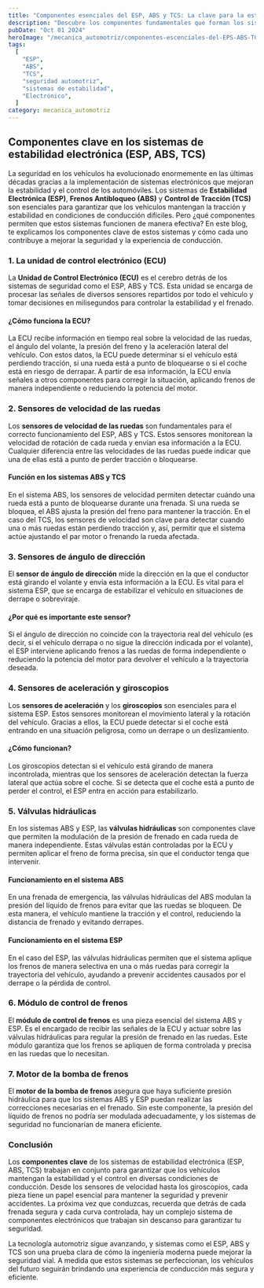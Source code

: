 ```yaml
---
title: "Componentes esenciales del ESP, ABS y TCS: La clave para la estabilidad y seguridad en vehículos modernos"
description: "Descubre los componentes fundamentales que forman los sistemas de estabilidad electrónica en automóviles, como el ESP, ABS y TCS, y cómo mejoran la seguridad al conducir."
pubDate: "Oct 01 2024"
heroImage: "/mecanica_automotriz/componentes-escenciales-del-EPS-ABS-TCS-vehiculos-modernos.webp"
tags:
  [
    "ESP",
    "ABS",
    "TCS",
    "seguridad automotriz",
    "sistemas de estabilidad",
    "Electrónico",
  ]
category: mecanica_automotriz
---
```


## Componentes clave en los sistemas de estabilidad electrónica (ESP, ABS, TCS)

La seguridad en los vehículos ha evolucionado enormemente en las últimas décadas gracias a la implementación de sistemas electrónicos que mejoran la estabilidad y el control de los automóviles. Los sistemas de **Estabilidad Electrónica (ESP)**, **Frenos Antibloqueo (ABS)** y **Control de Tracción (TCS)** son esenciales para garantizar que los vehículos mantengan la tracción y estabilidad en condiciones de conducción difíciles. Pero ¿qué componentes permiten que estos sistemas funcionen de manera efectiva? En este blog, te explicamos los componentes clave de estos sistemas y cómo cada uno contribuye a mejorar la seguridad y la experiencia de conducción.

### 1. La unidad de control electrónico (ECU)

La **Unidad de Control Electrónico (ECU)** es el cerebro detrás de los sistemas de seguridad como el ESP, ABS y TCS. Esta unidad se encarga de procesar las señales de diversos sensores repartidos por todo el vehículo y tomar decisiones en milisegundos para controlar la estabilidad y el frenado.

#### ¿Cómo funciona la ECU?

La ECU recibe información en tiempo real sobre la velocidad de las ruedas, el ángulo del volante, la presión del freno y la aceleración lateral del vehículo. Con estos datos, la ECU puede determinar si el vehículo está perdiendo tracción, si una rueda está a punto de bloquearse o si el coche está en riesgo de derrapar. A partir de esa información, la ECU envía señales a otros componentes para corregir la situación, aplicando frenos de manera independiente o reduciendo la potencia del motor.

### 2. Sensores de velocidad de las ruedas

Los **sensores de velocidad de las ruedas** son fundamentales para el correcto funcionamiento del ESP, ABS y TCS. Estos sensores monitorean la velocidad de rotación de cada rueda y envían esa información a la ECU. Cualquier diferencia entre las velocidades de las ruedas puede indicar que una de ellas está a punto de perder tracción o bloquearse.

#### Función en los sistemas ABS y TCS

En el sistema ABS, los sensores de velocidad permiten detectar cuándo una rueda está a punto de bloquearse durante una frenada. Si una rueda se bloquea, el ABS ajusta la presión del freno para mantener la tracción. En el caso del TCS, los sensores de velocidad son clave para detectar cuando una o más ruedas están perdiendo tracción y, así, permitir que el sistema actúe ajustando el par motor o frenando la rueda afectada.

### 3. Sensores de ángulo de dirección

El **sensor de ángulo de dirección** mide la dirección en la que el conductor está girando el volante y envía esta información a la ECU. Es vital para el sistema ESP, que se encarga de estabilizar el vehículo en situaciones de derrape o sobreviraje.

#### ¿Por qué es importante este sensor?

Si el ángulo de dirección no coincide con la trayectoria real del vehículo (es decir, si el vehículo derrapa o no sigue la dirección indicada por el volante), el ESP interviene aplicando frenos a las ruedas de forma independiente o reduciendo la potencia del motor para devolver el vehículo a la trayectoria deseada.

### 4. Sensores de aceleración y giroscopios

Los **sensores de aceleración** y los **giroscopios** son esenciales para el sistema ESP. Estos sensores monitorean el movimiento lateral y la rotación del vehículo. Gracias a ellos, la ECU puede detectar si el coche está entrando en una situación peligrosa, como un derrape o un deslizamiento.

#### ¿Cómo funcionan?

Los giroscopios detectan si el vehículo está girando de manera incontrolada, mientras que los sensores de aceleración detectan la fuerza lateral que actúa sobre el coche. Si se detecta que el coche está a punto de perder el control, el ESP entra en acción para estabilizarlo.

### 5. Válvulas hidráulicas

En los sistemas ABS y ESP, las **válvulas hidráulicas** son componentes clave que permiten la modulación de la presión de frenado en cada rueda de manera independiente. Estas válvulas están controladas por la ECU y permiten aplicar el freno de forma precisa, sin que el conductor tenga que intervenir.

#### Funcionamiento en el sistema ABS

En una frenada de emergencia, las válvulas hidráulicas del ABS modulan la presión del líquido de frenos para evitar que las ruedas se bloqueen. De esta manera, el vehículo mantiene la tracción y el control, reduciendo la distancia de frenado y evitando derrapes.

#### Funcionamiento en el sistema ESP

En el caso del ESP, las válvulas hidráulicas permiten que el sistema aplique los frenos de manera selectiva en una o más ruedas para corregir la trayectoria del vehículo, ayudando a prevenir accidentes causados por el derrape o la pérdida de control.

### 6. Módulo de control de frenos

El **módulo de control de frenos** es una pieza esencial del sistema ABS y ESP. Es el encargado de recibir las señales de la ECU y actuar sobre las válvulas hidráulicas para regular la presión de frenado en las ruedas. Este módulo garantiza que los frenos se apliquen de forma controlada y precisa en las ruedas que lo necesitan.

### 7. Motor de la bomba de frenos

El **motor de la bomba de frenos** asegura que haya suficiente presión hidráulica para que los sistemas ABS y ESP puedan realizar las correcciones necesarias en el frenado. Sin este componente, la presión del líquido de frenos no podría ser modulada adecuadamente, y los sistemas de seguridad no funcionarían de manera eficiente.

### Conclusión

Los **componentes clave** de los sistemas de estabilidad electrónica (ESP, ABS, TCS) trabajan en conjunto para garantizar que los vehículos mantengan la estabilidad y el control en diversas condiciones de conducción. Desde los sensores de velocidad hasta los giroscopios, cada pieza tiene un papel esencial para mantener la seguridad y prevenir accidentes. La próxima vez que conduzcas, recuerda que detrás de cada frenada segura y cada curva controlada, hay un complejo sistema de componentes electrónicos que trabajan sin descanso para garantizar tu seguridad.

La tecnología automotriz sigue avanzando, y sistemas como el ESP, ABS y TCS son una prueba clara de cómo la ingeniería moderna puede mejorar la seguridad vial. A medida que estos sistemas se perfeccionan, los vehículos del futuro seguirán brindando una experiencia de conducción más segura y eficiente.
